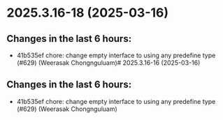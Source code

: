 # 2025.3.16-18 (2025-03-16)

## Changes in the last 6 hours:
* 41b535ef chore: change empty interface to using any predefine type (#629) (Weerasak Chongnguluam)# 2025.3.16-16 (2025-03-16)

## Changes in the last 6 hours:
* 41b535ef chore: change empty interface to using any predefine type (#629) (Weerasak Chongnguluam)
